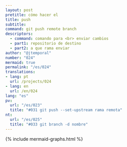 ```yaml
---
layout: post
pretitle: cómo hacer el
title: push
subtitle:
command: git push remote branch
descriptors:
  - command: comando para <br> enviar cambios
  - part1: repositorio de destino
  - part2: a que rama enviar
author: "@jtemporal"
number: "024"
mermaid: true
permalink: "/es/024"
translations:
- lang: pt
  url: /projects/024
- lang: en
  url: /en/024
lang: "es"
pv:
  url: "/es/023"
  title: "#031 git push --set-upstream rama remota"
nt:
  url: "/es/025"
  title: "#033 git branch -d nombre"
---
```


{% include mermaid-graphs.html %}